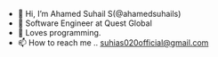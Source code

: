 - 👋 Hi, I’m Ahamed Suhail S(@ahamedsuhails)
- 👀 Software Engineer at Quest Global
- 💞️ Loves programming.
- 📫 How to reach me .. suhias020official@gmail.com

<!---
ahamedsuhails/ahamedsuhails is a ✨ special ✨ repository because its `README.md` (this file) appears on your GitHub profile.
You can click the Preview link to take a look at your changes.
--->

<!-- Pull Request 1 --->

<!-- Pull Request 2 --->

<!-- Pull Request 3 --->

<!-- Pull Request 4 --->
